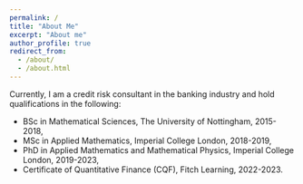 ```yaml
---
permalink: /
title: "About Me"
excerpt: "About me"
author_profile: true
redirect_from: 
  - /about/
  - /about.html
---
```


Currently, I am a credit risk consultant in the banking industry and hold qualifications in the following:

* BSc in Mathematical Sciences, The University of Nottingham, 2015-2018,
* MSc in Applied Mathematics, Imperial College London, 2018-2019,
* PhD in Applied Mathematics and Mathematical Physics, Imperial College London, 2019-2023,
* Certificate of Quantitative Finance (CQF), Fitch Learning, 2022-2023.
